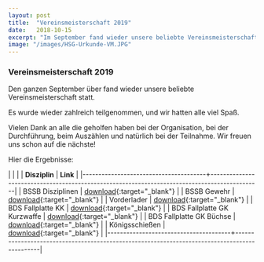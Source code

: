 ```yaml
---
layout: post
title:  "Vereinsmeisterschaft 2019"
date:   2018-10-15
excerpt: "Im September fand wieder unsere beliebte Vereinsmeisterschaft statt"
image: "/images/HSG-Urkunde-VM.JPG"
---
```


### Vereinsmeisterschaft 2019

Den ganzen September über fand wieder unsere beliebte Vereinsmeisterschaft statt.

Es wurde wieder zahlreich teilgenommen, und wir hatten alle viel Spaß.

Vielen Dank an alle die geholfen haben bei der Organisation, bei der Durchführung, beim Auszählen und natürlich bei der Teilnahme. Wir freuen uns schon auf die nächste!

Hier die Ergebnisse:

|                                       |                                                                                              |
| **Disziplin**                         |   **Link**                                                                           |
|---------------------------------------+----------------------------------------------------------------------------------------------|
| BSSB Disziplinen                | [download](/ergebnisse/Ergebnisse-VM-2019.pdf){:target="_blank"} |
| BSSB Gewehr                     | [download](/ergebnisse/Ergebnisse-Gewehr-HSG-VM-2019.pdf){:target="_blank"} |
| Vorderlader                     | [download](/ergebnisse/Ergebnisse-VL-HSG-VM-2019.pdf){:target="_blank"} |
| BDS Fallplatte KK               | [download](/ergebnisse/Ergebnisse-Vereinsmeisterschaft-2019-Fallplatte-KK.pdf){:target="_blank"} |
| BDS Fallplatte GK Kurzwaffe    | [download](/ergebnisse/Ergebnisse-Vereinsmeisterschaft-2019-Fallplatte-GK-1.pdf){:target="_blank"} |
| BDS Fallplatte GK Büchse        | [download](/ergebnisse/Ergebnisse-Vereinsmeisterschaft-2019-Fallplatte-GK-2.pdf){:target="_blank"} |
| Königsschießen                  | [download](/ergebnisse/Ergebnisse-HSG-Koenigsschiessen-2019.pdf){:target="_blank"} |
|---------------------------------------+----------------------------------------------------------------------------------------------|
